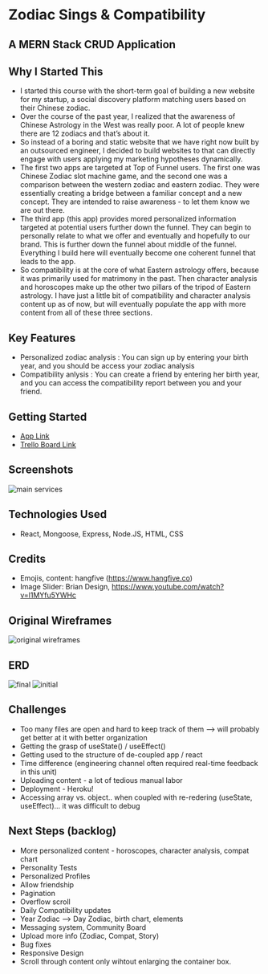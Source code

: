 # Zodiac Sings & Compatibility 

## A MERN Stack CRUD Application

## Why I Started This
- I started this course with the short-term goal of building a new website for my startup, a social discovery platform matching users based on their Chinese zodiac.
- Over the course of the past year, I realized that the awareness of Chinese Astrology in the West was really poor. A lot of people knew there are 12 zodiacs and that’s about it. 
- So instead of a boring and static website that we have right now built by an outsourced engineer, I decided to build websites to that can directly engage with users applying my marketing hypotheses dynamically. 
- The first two apps are targeted at Top of Funnel users. The first one was Chinese Zodiac slot machine game, and the second one was a comparison between the western zodiac and eastern zodiac. They were essentially creating a bridge between a familiar concept and a new concept. They are intended to raise awareness - to let them know we are out there. 
- The third app (this app) provides mored personalized information targeted at potential users further down the funnel. They can begin to personally relate to what we offer and eventually and hopefully to our brand. This is further down the funnel about middle of the funnel. Everything I build here will eventually become one coherent funnel that leads to the app.  
- So compatibility is at the core of what Eastern astrology offers, because it was primarily used for matrimony in the past. Then character analysis and horoscopes make up the other two pillars of the tripod of Eastern astrology. I have just a little bit of compatibility and character analysis content up as of now, but will eventually populate the app with more content from all of these three sections. 

## Key Features
- Personalized zodiac analysis : You can sign up by entering your birth year, and you should be access your zodiac analysis 
- Compatibility anlysis : You can create a friend by entering her birth year, and you can access the compatibility report between you and your friend. 

## Getting Started
- <a href="https://compat-test-front-end.netlify.app/"> App Link</a>
- <a href="https://trello.com/b/s4o6JyK9/unit-3-project"> Trello Board Link</a>

## Screenshots
<img src="https://i.imgur.com/kXIz7Rr_d.webp?maxwidth=760&fidelity=grand"  alt="main services">

## Technologies Used 
- React, Mongoose, Express, Node.JS, HTML, CSS

## Credits
- Emojis, content: hangfive (https://www.hangfive.co)
- Image Slider: Brian Design, https://www.youtube.com/watch?v=l1MYfu5YWHc 

## Original Wireframes
<img src="https://i.imgur.com/S74fKin_d.webp?maxwidth=760&fidelity=grand" alt="original wireframes">

## ERD
<img src="https://i.imgur.com/jvanh4O_d.webp?maxwidth=760&fidelity=grand" alt="final">
<img src="https://i.imgur.com/nmaOp30_d.webp?maxwidth=760&fidelity=grand" alt="initial">

## Challenges
- Too many files are open and hard to keep track of them --> will probably get better at it with better organization
- Getting the grasp of useState() / useEffect()
- Getting used to the structure of de-coupled app / react
- Time difference (engineering channel often required real-time feedback in this unit)
- Uploading content - a lot of tedious manual labor
- Deployment - Heroku!
- Accessing array vs. object.. when coupled with re-redering (useState, useEffect)... it was difficult to debug 

## Next Steps (backlog)
- More personalized content - horoscopes, character analysis, compat chart
- Personality Tests
- Personalized Profiles
- Allow friendship
- Pagination
- Overflow scroll
- Daily Compatibility updates
- Year Zodiac --> Day Zodiac, birth chart, elements
- Messaging system, Community Board
- Upload more info (Zodiac, Compat, Story)
- Bug fixes
- Responsive Design
- Scroll through content only wihtout enlarging the container box.